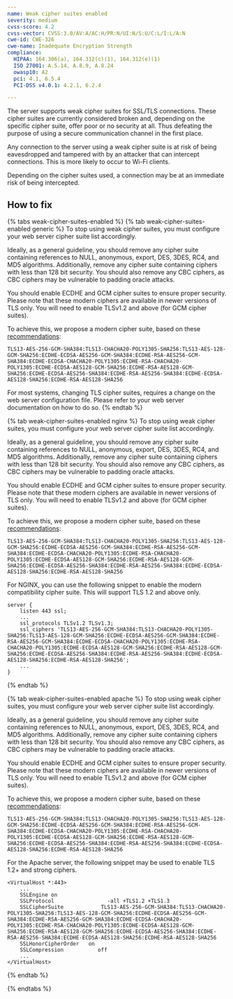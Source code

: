 ```yaml
---
name: Weak cipher suites enabled
severity: medium
cvss-score: 4.2
cvss-vector: CVSS:3.0/AV:A/AC:H/PR:N/UI:N/S:U/C:L/I:L/A:N
cwe-id: CWE-326
cwe-name: Inadequate Encryption Strength
compliance:
  HIPAA: 164.306(a), 164.312(c)(1), 164.312(e)(1)
  ISO 27001: A.5.14, A.8.9, A.8.24
  owasp10: A2
  pci: 4.1, 6.5.4
  PCI-DSS v4.0.1: 4.2.1, 6.2.4

---            
```


The server supports weak cipher suites for SSL/TLS connections. These cipher suites are currently considered broken and, depending on the specific cipher suite, offer poor or no security at all. Thus defeating the purpose of using a secure communication channel in the first place.

Any connection to the server using a weak cipher suite is at risk of being eavesdropped and tampered with by an attacker that can intercept connections. This is more likely to occur to Wi-Fi clients.

Depending on the cipher suites used, a connection may be at an immediate risk of being intercepted.

## How to fix

{% tabs weak-cipher-suites-enabled %}
{% tab weak-cipher-suites-enabled generic %}
To stop using weak cipher suites, you must configure your web server cipher suite list accordingly.

Ideally, as a general guideline, you should remove any cipher suite containing references to NULL, anonymous, export, DES, 3DES, RC4, and MD5 algorithms. Additionally, remove any cipher suite containing ciphers with less than 128 bit security. You should also remove any CBC ciphers, as CBC ciphers may be vulnerable to padding oracle attacks. 

You should enable ECDHE and GCM cipher suites to ensure proper security. Please note that these modern ciphers are available in newer versions of TLS only. You will need to enable TLSv1.2 and above (for GCM cipher suites).

To achieve this, we propose a modern cipher suite, based on these [recommendations](https://blog.probely.com/how-to-deploy-modern-tls-in-2018-1b9a9cafc454):

`TLS13-AES-256-GCM-SHA384:TLS13-CHACHA20-POLY1305-SHA256:TLS13-AES-128-GCM-SHA256:ECDHE-ECDSA-AES256-GCM-SHA384:ECDHE-RSA-AES256-GCM-SHA384:ECDHE-ECDSA-CHACHA20-POLY1305:ECDHE-RSA-CHACHA20-POLY1305:ECDHE-ECDSA-AES128-GCM-SHA256:ECDHE-RSA-AES128-GCM-SHA256:ECDHE-ECDSA-AES256-SHA384:ECDHE-RSA-AES256-SHA384:ECDHE-ECDSA-AES128-SHA256:ECDHE-RSA-AES128-SHA256`

For most systems, changing TLS cipher suites, requires a change on the web server configuration file. Please refer to your web server documentation on how to do so.
{% endtab %}

{% tab weak-cipher-suites-enabled nginx %}
To stop using weak cipher suites, you must configure your web server cipher suite list accordingly.

Ideally, as a general guideline, you should remove any cipher suite containing references to NULL, anonymous, export, DES, 3DES, RC4, and MD5 algorithms. Additionally, remove any cipher suite containing ciphers with less than 128 bit security. You should also remove any CBC ciphers, as CBC ciphers may be vulnerable to padding oracle attacks. 

You should enable ECDHE and GCM cipher suites to ensure proper security. Please note that these modern ciphers are available in newer versions of TLS only. You will need to enable TLSv1.2 and above (for GCM cipher suites).

To achieve this, we propose a modern cipher suite, based on these [recommendations](https://blog.probely.com/how-to-deploy-modern-tls-in-2018-1b9a9cafc454):

`TLS13-AES-256-GCM-SHA384:TLS13-CHACHA20-POLY1305-SHA256:TLS13-AES-128-GCM-SHA256:ECDHE-ECDSA-AES256-GCM-SHA384:ECDHE-RSA-AES256-GCM-SHA384:ECDHE-ECDSA-CHACHA20-POLY1305:ECDHE-RSA-CHACHA20-POLY1305:ECDHE-ECDSA-AES128-GCM-SHA256:ECDHE-RSA-AES128-GCM-SHA256:ECDHE-ECDSA-AES256-SHA384:ECDHE-RSA-AES256-SHA384:ECDHE-ECDSA-AES128-SHA256:ECDHE-RSA-AES128-SHA256`

For NGINX, you can use the following snippet to enable the modern compatibility cipher suite. This will support TLS 1.2 and above only.

```
server {
    listen 443 ssl;
    ...
    ssl_protocols TLSv1.2 TLSv1.3;
    ssl_ciphers 'TLS13-AES-256-GCM-SHA384:TLS13-CHACHA20-POLY1305-SHA256:TLS13-AES-128-GCM-SHA256:ECDHE-ECDSA-AES256-GCM-SHA384:ECDHE-RSA-AES256-GCM-SHA384:ECDHE-ECDSA-CHACHA20-POLY1305:ECDHE-RSA-CHACHA20-POLY1305:ECDHE-ECDSA-AES128-GCM-SHA256:ECDHE-RSA-AES128-GCM-SHA256:ECDHE-ECDSA-AES256-SHA384:ECDHE-RSA-AES256-SHA384:ECDHE-ECDSA-AES128-SHA256:ECDHE-RSA-AES128-SHA256';
    ...
}
```
{% endtab %}

{% tab weak-cipher-suites-enabled apache %}
To stop using weak cipher suites, you must configure your web server cipher suite list accordingly.

Ideally, as a general guideline, you should remove any cipher suite containing references to NULL, anonymous, export, DES, 3DES, RC4, and MD5 algorithms. Additionally, remove any cipher suite containing ciphers with less than 128 bit security. You should also remove any CBC ciphers, as CBC ciphers may be vulnerable to padding oracle attacks. 

You should enable ECDHE and GCM cipher suites to ensure proper security. Please note that these modern ciphers are available in newer versions of TLS only. You will need to enable TLSv1.2 and above (for GCM cipher suites).

To achieve this, we propose a modern cipher suite, based on these [recommendations](https://blog.probely.com/how-to-deploy-modern-tls-in-2018-1b9a9cafc454):

`TLS13-AES-256-GCM-SHA384:TLS13-CHACHA20-POLY1305-SHA256:TLS13-AES-128-GCM-SHA256:ECDHE-ECDSA-AES256-GCM-SHA384:ECDHE-RSA-AES256-GCM-SHA384:ECDHE-ECDSA-CHACHA20-POLY1305:ECDHE-RSA-CHACHA20-POLY1305:ECDHE-ECDSA-AES128-GCM-SHA256:ECDHE-RSA-AES128-GCM-SHA256:ECDHE-ECDSA-AES256-SHA384:ECDHE-RSA-AES256-SHA384:ECDHE-ECDSA-AES128-SHA256:ECDHE-RSA-AES128-SHA256`

For the Apache server, the following snippet may be used to enable TLS 1.2+ and strong ciphers.

```
<VirtualHost *:443>
    ...
    SSLEngine on
    SSLProtocol                 -all +TLS1.2 +TLS1.3
    SSLCipherSuite            TLS13-AES-256-GCM-SHA384:TLS13-CHACHA20-POLY1305-SHA256:TLS13-AES-128-GCM-SHA256:ECDHE-ECDSA-AES256-GCM-SHA384:ECDHE-RSA-AES256-GCM-SHA384:ECDHE-ECDSA-CHACHA20-POLY1305:ECDHE-RSA-CHACHA20-POLY1305:ECDHE-ECDSA-AES128-GCM-SHA256:ECDHE-RSA-AES128-GCM-SHA256:ECDHE-ECDSA-AES256-SHA384:ECDHE-RSA-AES256-SHA384:ECDHE-ECDSA-AES128-SHA256:ECDHE-RSA-AES128-SHA256
    SSLHonorCipherOrder   on
    SSLCompression           off
    ...
</VirtualHost>
```
{% endtab %}

{% endtabs %}
